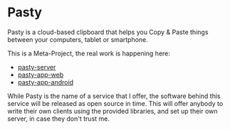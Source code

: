 Pasty
=====

Pasty is a cloud-based clipboard that helps you Copy & Paste things between your computers, tablet or smartphone.

This is a Meta-Project, the real work is happening here:

 * [pasty-server](https://github.com/ElectricDynamite/pasty-server)
 * [pasty-app-web](https://github.com/ElectricDynamite/pasty-app-web)
 * [pasty-app-android](https://github.com/ElectricDynamite/pasty-app-android)

While Pasty is the name of a service that I offer, the software behind this service will be released as open source in time.
This will offer anybody to write their own clients using the provided libraries, and set up their own server, in case they don't trust me.

